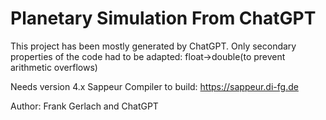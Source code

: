 # Planetary Simulation From ChatGPT

This project has been mostly generated by ChatGPT. Only secondary properties
of the code had to be adapted: float->double(to prevent arithmetic overflows)


Needs version 4.x Sappeur Compiler to build: https://sappeur.di-fg.de

Author: Frank Gerlach and ChatGPT

